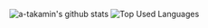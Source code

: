 ![a-takamin's github stats](https://github-readme-stats-phi-livid.vercel.app/api?username=a-takamin&count_private=true&theme=solarized-light&line_hight=30)
![Top Used Languages](https://github-readme-stats-phi-livid.vercel.app/api/top-langs/?username=a-takamin&hide=html&theme=solarized-light&count_private=true)

<!--
**a-takamin/a-takamin** is a ✨ _special_ ✨ repository because its `README.md` (this file) appears on your GitHub profile.

Here are some ideas to get you started:

- 🔭 I’m currently working on ...
- 🌱 I’m currently learning ...
- 👯 I’m looking to collaborate on ...
- 🤔 I’m looking for help with ...
- 💬 Ask me about ...
- 📫 How to reach me: ...
- 😄 Pronouns: ...
- ⚡ Fun fact: ...
-->
